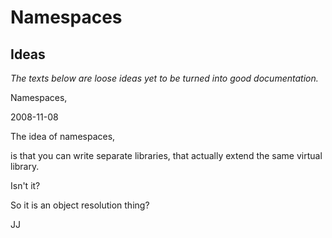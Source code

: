 ﻿Namespaces
==========

Ideas
-----

*The texts below are loose ideas yet to be turned into good documentation.*



Namespaces,

2008-11-08

The idea of namespaces,

is that you can write separate libraries, that actually extend the same virtual library.

Isn't it?

So it is an object resolution thing?

JJ

